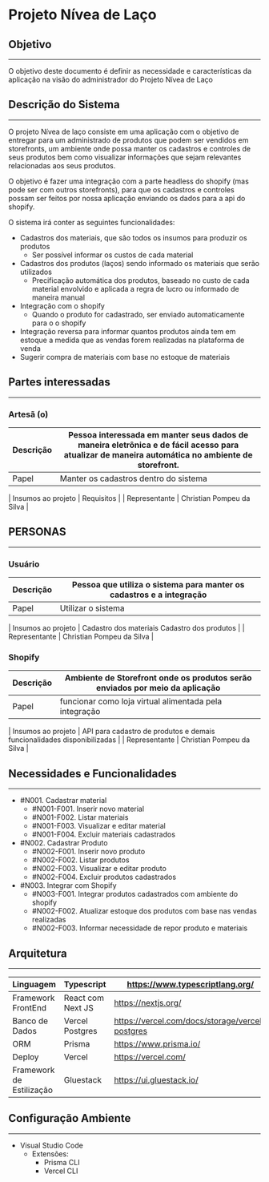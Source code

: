 # Projeto Nívea de Laço

## Objetivo

---

O objetivo deste documento é definir as necessidade e características da aplicação na visão do administrador do Projeto Nívea de Laço

## Descrição do Sistema

---

O projeto Nívea de laço consiste em uma aplicação com o objetivo de entregar para um administrado de produtos que podem ser vendidos em storefronts, um ambiente onde possa manter os cadastros e controles de seus produtos bem como visualizar informações que sejam relevantes relacionadas aos seus produtos.

O objetivo é fazer uma integração com a parte headless do shopify (mas pode ser com outros storefronts), para que os cadastros e controles possam ser feitos por nossa aplicação enviando os dados para a api do shopify.

O sistema irá conter as seguintes funcionalidades:

- Cadastros dos materiais, que são todos os insumos para produzir os produtos
    - Ser possível informar os custos de cada material
- Cadastros dos produtos (laços) sendo informado os materiais que serão utilizados
    - Precificação automática dos produtos, baseado no custo de cada material envolvido e aplicada a regra de lucro ou informado de maneira manual
- Integração com o shopify
    - Quando o produto for cadastrado, ser enviado automaticamente para o o shopify
- Integração reversa para informar quantos produtos ainda tem em estoque a medida que as vendas forem realizadas na plataforma de venda
- Sugerir compra de materiais com base no estoque de materiais

## Partes interessadas

---

### Artesã (o)

| Descrição | Pessoa interessada em manter seus dados de maneira eletrônica e de fácil acesso para atualizar de maneira automática no ambiente de storefront. |
| --- | --- |
| Papel | Manter os cadastros dentro do sistema |
| 
Insumos ao projeto | Requisitos |
| Representante | Christian Pompeu da Silva |

## PERSONAS

---

### Usuário

| Descrição | Pessoa que utiliza o sistema para manter os cadastros e a integração |
| --- | --- |
| Papel | Utilizar o sistema |
| 
Insumos ao projeto | Cadastro dos materiais
Cadastro dos produtos |
| Representante | Christian Pompeu da Silva |

### Shopify

| Descrição | Ambiente de Storefront onde os produtos serão enviados por meio da aplicação |
| --- | --- |
| Papel | funcionar como loja virtual alimentada pela integração |
| 
Insumos ao projeto | API para cadastro de produtos e demais funcionalidades disponibilizadas |
| Representante | Christian Pompeu da Silva |

## Necessidades e Funcionalidades

---

- #N001. Cadastrar material
    - #N001-F001. Inserir novo material
    - #N001-F002. Listar materiais
    - #N001-F003. Visualizar e editar material
    - #N001-F004. Excluir materiais cadastrados
- #N002. Cadastrar Produto
    - #N002-F001. Inserir novo produto
    - #N002-F002. Listar produtos
    - #N002-F003. Visualizar e editar produto
    - #N002-F004. Excluir produtos cadastrados
- #N003. Integrar com Shopify
    - #N003-F001. Integrar produtos cadastrados com ambiente do shopify
    - #N002-F002. Atualizar estoque dos produtos com base nas vendas realizadas
    - #N002-F003. Informar necessidade de repor produto e materiais

## Arquitetura

---

| Linguagem | Typescript | https://www.typescriptlang.org/ |
| --- | --- | --- |
| Framework FrontEnd | React com Next JS | https://nextjs.org/ |
| Banco de Dados | Vercel Postgres | https://vercel.com/docs/storage/vercel-postgres |
| ORM | Prisma | https://www.prisma.io/ |
| Deploy | Vercel | https://vercel.com/ |
| Framework de Estilização | Gluestack | https://ui.gluestack.io/ |

## Configuração Ambiente

---

- Visual Studio Code
    - Extensões:
        - Prisma CLI
        - Vercel CLI